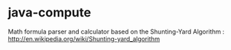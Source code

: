 java-compute
============

Math formula parser and calculator based on the Shunting-Yard Algorithm :
http://en.wikipedia.org/wiki/Shunting-yard_algorithm
